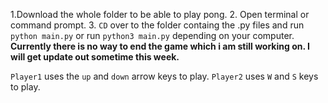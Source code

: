 1.Download the whole folder to be able to play pong.
2. Open terminal or command prompt.
3. `CD` over to the folder containg the .py files and run  `python main.py` or run `python3 main.py` depending on your computer.
**Currently there is no way to end the game which i am still working on. 
I will get update out sometime this week.**

`Player1` uses the `up` and `down` arrow keys to play.
`Player2` uses `W` and `S` keys to play.

